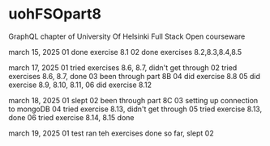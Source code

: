 # uohFSOpart8

GraphQL chapter of University Of Helsinki Full Stack Open courseware

march 15, 2025
01 done exercise 8.1
02 done exercises 8.2,8.3,8.4,8.5

march 17, 2025
01 tried exercises 8.6, 8.7, didn't get through
02 tried exercises 8.6, 8.7, done
03 been through part 8B
04 did exercise 8.8
05 did exercise 8.9, 8.10, 8.11,
06 did exercise 8.12

march 18, 2025
01 slept
02 been through part 8C
03 setting up connection to mongoDB
04 tried exercise 8.13, didn't get through
05 tried exercise 8.13, done
06 tried exercise 8.14, 8.15 done

march 19, 2025
01 test ran teh exercises done so far, slept
02 